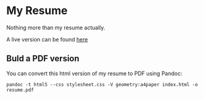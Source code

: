 # My Resume

Nothing more than my resume actually.

A live version can be found [here](www.florianperdreau.fr/cv/index.html)

## Buld a PDF version

You can convert this html version of my resume to PDF using Pandoc:

```batch
pandoc -t html5 --css stylesheet.css -V geometry:a4paper index.html -o resume.pdf
```